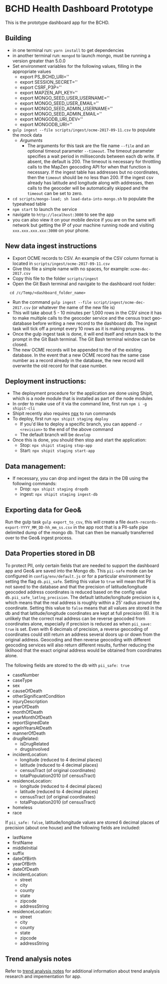 # BCHD Health Dashboard Prototype

This is the prototype dashboard app for the BCHD.

## Building
- in one terminal run: `yarn install` to get dependencies
- in another terminal run: `mongod` to launch mongo, must be running a version greater than 5.0.0
- Set environment variables for the following values, filling in the appropriate values
	- export PS_BCHD_URI=''
	- export SESSION_SECRET=''
	- export CSRF_P3P=''
	- export MAPZEN_API_KEY=''
	- export MONGO_SEED_USER_USERNAME=''
	- export MONGO_SEED_USER_EMAIL=''
	- export MONGO_SEED_ADMIN_USERNAME=''
	- export MONGO_SEED_ADMIN_EMAIL=''
	- export MONGODB_URI_DEV=''
	- export MONGODB_URI=''
- `gulp ingest --file scripts/ingest/ocme-2017-09-11.csv` to populate the mock data
  - *Arguments*
    - The arguments for this task are the file name `--file` and an optional timeout parameter `--timeout`.  The timeout parameter specifies a wait period in milliseconds between each db write. If absent, the default is 200.  The timeout is necessary for throttling calls to the MapZen geocoding API for when that function is necessary.  If the ingest table has addresses but no coordinates, then the `timeout` should be no less than 200.  If the ingest csv already has latitude and longitude along with addresses, then calls to the geocoder will be automatically skipped and the `timeout` can be set to zero.
- `cd scripts/mongo-load; sh load-data-into-mongo.sh` to populate the typeahead table
- `npm start` to launch the service
- navigate to `http://localhost:3000` to see the app
- you can also view it on your mobile device if you are on the same wifi network but getting the IP of your machine running node and visiting `xxx.xxx.xxx.xxx:3000` on your phone.


## New data ingest instructions
  - Export OCME records to CSV.  An example of the CSV column format is located in `scripts/ingest/ocme-2017-09-11.csv`
  - Give this file a simple name with no spaces, for example: `ocme-dec-2017.csv`
  - Copy this file to the folder `scripts/ingest`
  - Open the Git Bash terminal and navigate to the dashboard root folder:
  ```
    cd /c/Temp/<dashboard_folder_name>
  ```
  - Run the command `gulp ingest --file script/ingest/ocme-dec-2017.csv` (or whatever the name of the new file is)
  - This will take about 5 - 10 minutes per 1,000 rows in the CSV since it has to make multiple calls to the geocoder service and the census tract geo-database before writing a new record to the dashboard db.  The ingest task will tick off a prompt every 10 rows as it is making progress.
  - Once the gulp ingest task is done, it will end itself and return back to the prompt in the Git Bash terminal.  The Git Bash terminal window can be closed.
  - The new OCME records will be appended to the of the existing database.  In the event that a new OCME record has the same case number as a record already in the database, the new record will overwrite the old record for that case number.

## Deployment instructions:

- The deployment procedure for the application are done using Shipit, which is a node module that is installed as part of the node modules
- In order to make use of it via the command line, first run `npm i -g shipit-cli`
- Shipit recently also requires [npx](https://www.npmjs.com/package/npx) to run commands
- To deploy, first run `npx shipit staging deploy`
  - If you'd like to deploy a specific branch, you can append `-r <revision>` to the end of the above command
  - The default branch will be `develop`
- Once this is done, you should then stop and start the application:
  - Stop: `npx shipit staging stop-app`
  - Start: `npx shipit staging start-app`

## Data management:

- If necessary, you can drop and ingest the data in the DB using the following commands:
  - Drop: `npx shipit staging dropdb`
  - ingest: `npx shipit staging ingest-db`

## Exporting data for Geo&
Run the gulp task `gulp export_to_csv`, this will create a file `death-records-export-YYYY_MM_DD-hh_mm_ss.csv` in the app root that is a PII-safe pipe delimited dump of the mongo db. That can then be manually transferred over to the Geo& ingest process.


## Data Properties stored in DB
To protect PII,  only certain fields that are needed to support the dashboard app and Geo& are saved into the Mongo db.  This `pii-safe` mode can be configured in `config/env/default.js` or for a particular environment by setting the flag `db.pii_safe`.  Setting this value to `true` will mean that PII is not saved to the database and that the precision of latitude/longitude geocoded address coordinates is reduced based on the config value `db.pii_safe_latlng_precision`.  The default latitude/longitude precision is `4`, which means that the real address is roughly within a 25' radius around the coordinate.  Setting this value to `false` means that all values are stored in the db and that latitude/longitude coordinates are kept at full precision (6).  It is unlikely that the correct real address can be reverse geocoded from coordinates alone, especially if precision is reduced as when `pii_save: true` is set. Even with 6 decimals of precision, a reverse geocoding of coordinates could still return an address several doors up or down from the original address.  Geocoding and then reverse geocoding with different geocoding services will also return different results, further reducing the liklihood that the exact original address would be obtained from coordinates alone.

The following fields are stored to the db with `pii_safe: true`
  - caseNumber
  - caseType
  - sex
  - causeOfDeath
  - otherSignificantCondition
  - injuryDescription
  - yearOfDeath
  - monthOfDeath
  - yearMonthOfDeath
  - reportSignedDate
  - ageInYearsAtDeath
  - mannerOfDeath
  - drugRelated:
    - isDrugRelated
    - drugsInvolved
  - incidentLocation:
    - longitude (reduced to 4 decimal places)
    - latitude (reduced to 4 decimal places)
    - censusTract (of original coordinates)
    - totalPopulation2010 (of censusTract)
  - residenceLocation:
    - longitude (reduced to 4 decimal places)
    - latitude (reduced to 4 decimal places)
    - censusTract (of original coordinates)
    - totalPopulation2010 (of censusTract)
  - homeless
  - race

If `pii_safe: false`, latitude/longitude values are stored 6 decimal places of precision (about one house) and the following fields are included:
  - lastName
  - firstName
  - middleInitial
  - suffix
  - dateOfBirth
  - yearOfBirth
  - dateOfDeath
  - incidentLocation:
    - street
    - city
    - county
    - state
    - zipcode
    - addressString
  - residenceLocation:
    - street
    - city
    - county
    - state
    - zipcode
    - addressString

## Trend analysis notes
Refer to [trend analysis notes](trend-analysis-notes.md) for additional information about trend analysis research and impementation for app.
